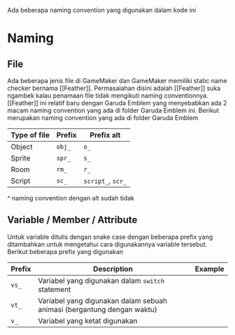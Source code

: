 Ada beberapa naming convention yang digunakan dalam kode ini

# Naming

## File
Ada beberapa jenis file di GameMaker dan GameMaker memiliki static name checker bernama [[Feather]]. Permasalahan disini adalah [[Feather]] suka ngambek kalau penamaan file tidak mengikuti naming conventionnya. [[Feather]] ini relatif baru dengan Garuda Emblem yang menyebabkan ada 2 macam naming convention yang ada di folder Garuda Emblem ini. Berikut merupakan naming convention yang ada di folder Garuda Emblem

| Type of file | Prefix | Prefix alt        |
| ------------ | ------ | ----------------- |
| Object       | `obj_` | `o_`              |
| Sprite       | `spr_` | `s_`              |
| Room         | `rm_`  | `r_`              |
| Script       | `sc_`  | `script_`, `scr_` |
^ naming convention dengan  alt sudah tidak 

## Variable / Member / Attribute
Untuk variable ditulis dengan snake case dengan beberapa prefix yang ditambahkan untuk mengetahui cara digunakannya variable tersebut. Berikut beberapa prefix yang digunakan

| Prefix | Description                                                            | Example |
| ------ | ---------------------------------------------------------------------- | ------- |
| `vs_`  | Variabel yang digunakan dalam `switch` statement                       |         |
| `vt_`  | Variabel yang digunakan dalam sebuah animasi (bergantung dengan waktu) |         |
| `v_`   | Variabel yang ketat digunakan                                          |         |
